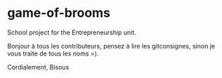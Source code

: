 # game-of-brooms
School project for the Entrepreneurship unit.


Bonjour à tous les contributeurs, pensez à lire les gitconsignes, sinon je vous traite de tous les noms =). 

Cordialement, 
Bisous 
